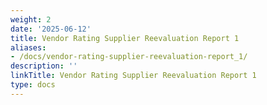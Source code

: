 ```yaml
---
weight: 2
date: '2025-06-12'
title: Vendor Rating Supplier Reevaluation Report 1
aliases:
- /docs/vendor-rating-supplier-reevaluation-report_1/
description: ''
linkTitle: Vendor Rating Supplier Reevaluation Report 1
type: docs
---
```


